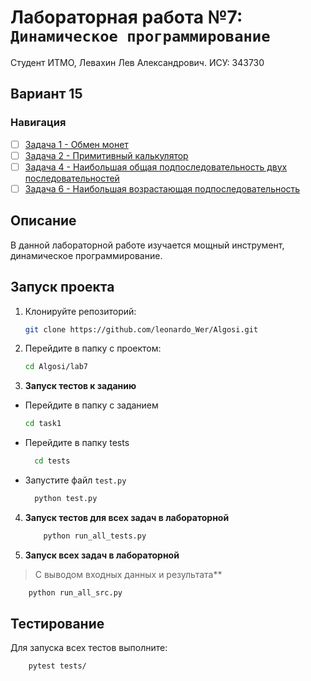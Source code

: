 # Лабораторная работа №7: `Динамическое программирование`

Студент ИТМО, Левахин Лев Александрович.
ИСУ: 343730
## Вариант 15
### Навигация

- [ ] [Задача 1 - Обмен монет ](task1)
- [ ] [Задача 2 - Примитивный калькулятор ](task2)
- [ ] [Задача 4 - Наибольшая общая подпоследовательность двух последовательностей ](task4)
- [ ] [Задача 6 - Наибольшая возрастающая подпоследовательность ](task6)

## Описание
В данной лабораторной работе изучается мощный инструмент, динамическое
программирование. 

## Запуск проекта
1. Клонируйте репозиторий:
   ```bash
   git clone https://github.com/leonardo_Wer/Algosi.git
   ```
2. Перейдите в папку с проектом:
   ```bash
   cd Algosi/lab7
   ```
3. **Запуск тестов к заданию**
 - Перейдите в папку с заданием
    ```bash
   cd task1
  - Перейдите в папку tests
    ```bash
      cd tests
  - Запустите файл `test.py`
    ```bash
      python test.py

4. **Запуск тестов для всех задач в лабораторной**
    ```bash
        python run_all_tests.py
    ```
5. **Запуск всех задач в лабораторной**
> С выводом входных данных и результата**
```bash
    python run_all_src.py
```

## Тестирование
Для запуска всех тестов выполните:
```bash
    pytest tests/
```
